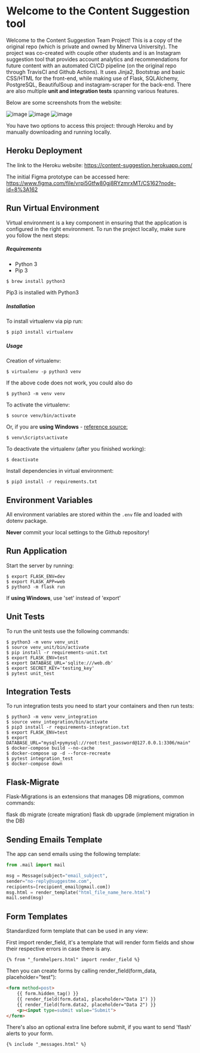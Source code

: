 # Welcome to the Content Suggestion tool

Welcome to the Content Suggestion Team Project! This is a copy of the original repo (which is private and owned by Minerva University). The project was co-created with couple other students and is an Instagram suggestion tool that provides account analytics and recommendations for future
content with an automated CI/CD pipeline (on the original repo through TravisCI and Github Actions). It uses Jinja2, Bootstrap and basic CSS/HTML for the front-end, while making use of Flask, SQLAlchemy, PostgreSQL, BeautifulSoup and instagram-scraper for the back-end. There are also multiple **unit and integration tests** spanning various features. 


Below are some screenshots from the website:

![image](https://user-images.githubusercontent.com/47840436/173224967-317143cf-6687-41e2-ab27-25fb8cb5e1ec.png)
![image](https://user-images.githubusercontent.com/47840436/173224959-09e4f161-bcd4-4647-8820-6db1b34870d6.png)
![image](https://user-images.githubusercontent.com/47840436/173224923-bee99f09-e037-4453-993d-47bea639be80.png)

You have two options to access this project: through Heroku and by manually downloading and running locally.

## Heroku Deployment

The link to the Heroku website: https://content-suggestion.herokuapp.com/

The initial Figma prototype can be accessed here: https://www.figma.com/file/vrpi5Gtfw80gj8RYzmrxMT/CS162?node-id=8%3A162

## Run Virtual Environment

Virtual environment is a key component in ensuring that the application is configured in the right environment. To run the project locally, make sure you follow the next steps:

##### Requirements
* Python 3
* Pip 3

```bash
$ brew install python3
```

Pip3 is installed with Python3

##### Installation
To install virtualenv via pip run:
```bash
$ pip3 install virtualenv
```

##### Usage
Creation of virtualenv:

    $ virtualenv -p python3 venv

If the above code does not work, you could also do

    $ python3 -m venv venv

To activate the virtualenv:

    $ source venv/bin/activate

Or, if you are **using Windows** - [reference source:](https://stackoverflow.com/questions/8921188/issue-with-virtualenv-cannot-activate)

    $ venv\Scripts\activate

To deactivate the virtualenv (after you finished working):

    $ deactivate

Install dependencies in virtual environment:

    $ pip3 install -r requirements.txt

## Environment Variables

All environment variables are stored within the `.env` file and loaded with dotenv package.

**Never** commit your local settings to the Github repository!

## Run Application

Start the server by running:

    $ export FLASK_ENV=dev
    $ export FLASK_APP=web
    $ python3 -m flask run
    
If **using Windows**, use 'set' instead of 'export'

## Unit Tests
To run the unit tests use the following commands:

    $ python3 -m venv venv_unit
    $ source venv_unit/bin/activate
    $ pip install -r requirements-unit.txt
    $ export FLASK_ENV=test
    $ export DATABASE_URL='sqlite:///web.db'
    $ export SECRET_KEY='testing_key'
    $ pytest unit_test

## Integration Tests

To run integration tests you need to start your containers and then run tests:

    $ python3 -m venv venv_integration
    $ source venv_integration/bin/activate
    $ pip3 install -r requirements-integration.txt
    $ export FLASK_ENV=test
    $ export DATABASE_URL="mysql+pymysql://root:test_password@127.0.0.1:3306/main"
    $ docker-compose build --no-cache
    $ docker-compose up -d --force-recreate
    $ pytest integration_test
    $ docker-compose down

## Flask-Migrate

Flask-Migrations is an extensions that manages DB migrations, common commands:

flask db migrate (create migration)
flask db upgrade (implement migration in the DB)

## Sending Emails Template

The app can send emails using the following template:

```python
from .mail import mail

msg = Message(subject="email_subject", 
sender="no-reply@suggestme.com", 
recipients=[recipient_email@gmail.com])
msg.html = render_template("html_file_name_here.html")
mail.send(msg)
```

## Form Templates

Standardized form template that can be used in any view:

First import render_field, it's a template that will render form fields and show their respective errors in case there is any.

```{% from "_formhelpers.html" import render_field %}```

Then you can create forms by calling render_field(form_data, placeholder="test"):

```html
<form method=post>
    {{ form.hidden_tag() }}
    {{ render_field(form.data1, placeholder="Data 1") }}
    {{ render_field(form.data2, placeholder="Data 2") }}
    <p><input type=submit value="Submit">
</form>
```

There's also an optional extra line before submit, if you want to send 'flash' alerts to your form. 

```{% include "_messages.html" %}```
